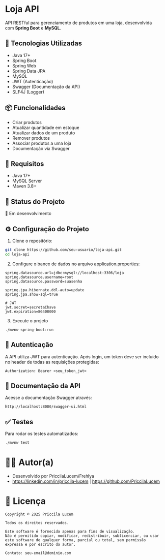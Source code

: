 # Loja API

API RESTful para gerenciamento de produtos em uma loja, desenvolvida com **Spring Boot** e **MySQL**.

## 🚀 Tecnologias Utilizadas

- Java 17+
- Spring Boot
- Spring Web
- Spring Data JPA
- MySQL
- JWT (Autenticação)
- Swagger (Documentação da API)
- SLF4J (Logger)

## 📦 Funcionalidades

- Criar produtos
- Atualizar quantidade em estoque
- Atualizar dados de um produto
- Remover produtos
- Associar produtos a uma loja
- Documentação via Swagger

## 🔧 Requisitos

- Java 17+
- MySQL Server
- Maven 3.8+
## 📌 Status do Projeto

🚧 Em desenvolvimento

## ⚙️ Configuração do Projeto

1. Clone o repositório:

```bash
git clone https://github.com/seu-usuario/loja-api.git
cd loja-api
```

2. Configure o banco de dados no arquivo application.properties:
```
spring.datasource.url=jdbc:mysql://localhost:3306/loja
spring.datasource.username=root
spring.datasource.password=suasenha

spring.jpa.hibernate.ddl-auto=update
spring.jpa.show-sql=true

# JWT
jwt.secret=secretaChave
jwt.expiration=86400000

```
3. Execute o projeto
```
./mvnw spring-boot:run
```

## 🔐 Autenticação
A API utiliza JWT para autenticação. Após login, um token deve ser incluído no header de todas as requisições protegidas:
```
Authorization: Bearer <seu_token_jwt>
```
## 📘 Documentação da API
Acesse a documentação Swagger através:
```
http://localhost:8080/swagger-ui.html
```
## ✅ Testes

Para rodar os testes automatizados:

```bash
./mvnw test
```

# 👩‍💻 Autor(a)
- Desenvolvido por PriccilaLucem/Frehlya
- https://linkedin.com/in/priccila-lucem | https://github.com/PriccilaLucem

# 📄 Licença
```
Copyright © 2025 Priccila Lucem

Todos os direitos reservados.

Este software é fornecido apenas para fins de visualização.  
Não é permitido copiar, modificar, redistribuir, sublicenciar, ou usar este software de qualquer forma, parcial ou total, sem permissão expressa e por escrito do autor.

Contato: seu-email@dominio.com
```
